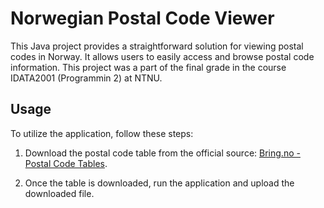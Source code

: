 # Norwegian Postal Code Viewer

This Java project provides a straightforward solution for viewing postal codes in Norway. It allows users to easily access and browse postal code information. This project was a part of the final grade in the course IDATA2001 (Programmin 2) at NTNU.

## Usage

To utilize the application, follow these steps:

1. Download the postal code table from the official source: [Bring.no - Postal Code Tables](https://www.bring.no/tjenester/adressetjenester/postnummer/postnummertabeller-veiledning).

2. Once the table is downloaded, run the application and upload the downloaded file. 

